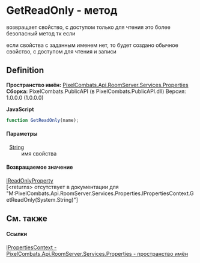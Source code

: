 # GetReadOnly - метод


возвращает свойство, с доступом только для чтения 
это более безопасный метод тк если

если свойства с заданным именем нет, то будет создано обычное свойство, с доступом для чтения и записи




## Definition
**Пространство имён:** <a href="7a6d0ac1-2a42-0f0a-dc90-e72ae4f99370">PixelCombats.Api.RoomServer.Services.Properties</a>  
**Сборка:** PixelCombats.PublicAPI (в PixelCombats.PublicAPI.dll) Версия: 1.0.0.0 (1.0.0.0)

**JavaScript**
``` JavaScript
function GetReadOnly(name);
```



#### Параметры
<dl><dt>  <a href="https://learn.microsoft.com/dotnet/api/system.string" target="_blank" rel="noopener noreferrer">String</a></dt><dd>имя свойства</dd></dl>

#### Возвращаемое значение
<a href="f6a49c5a-4951-c094-ef7e-66a1e82d853b">IReadOnlyProperty</a>  
\[&lt;returns&gt; отсутствует в документации для "M:PixelCombats.Api.RoomServer.Services.Properties.IPropertiesContext.GetReadOnly(System.String)"\]

## См. также


#### Ссылки
<a href="f629cb1a-b4a9-ae5e-a1a0-c1d72db45d20">IPropertiesContext - </a>  
<a href="7a6d0ac1-2a42-0f0a-dc90-e72ae4f99370">PixelCombats.Api.RoomServer.Services.Properties - пространство имён</a>  
